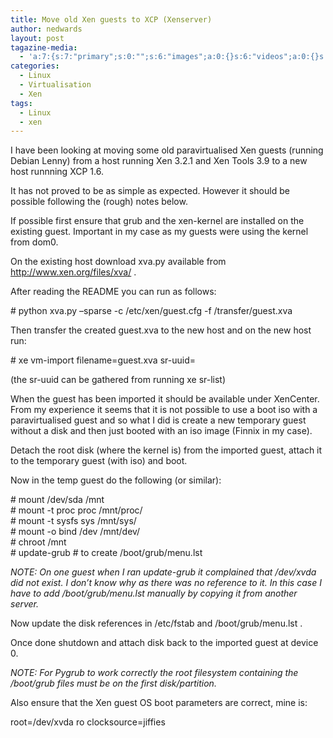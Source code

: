 ```yaml
---
title: Move old Xen guests to XCP (Xenserver)
author: nedwards
layout: post
tagazine-media:
  - 'a:7:{s:7:"primary";s:0:"";s:6:"images";a:0:{}s:6:"videos";a:0:{}s:11:"image_count";i:0;s:6:"author";s:6:"606253";s:7:"blog_id";s:6:"846587";s:9:"mod_stamp";s:19:"2013-01-04 15:09:21";}'
categories:
  - Linux
  - Virtualisation
  - Xen
tags:
  - Linux
  - xen
---
```

I have been looking at moving some old paravirtualised Xen guests (running Debian Lenny) from a host running Xen 3.2.1 and Xen Tools 3.9 to a new host runnning XCP 1.6.

It has not proved to be as simple as expected. However it should be possible following the (rough) notes below.

If possible first ensure that grub and the xen-kernel are installed on the existing guest. Important in my case as my guests were using the kernel from dom0.

On the existing host download xva.py available from http://www.xen.org/files/xva/ .

After reading the README you can run as follows:

\# python xva.py &#8211;sparse -c /etc/xen/guest.cfg -f /transfer/guest.xva

Then transfer the created guest.xva to the new host and on the new host run:

\# xe vm-import filename=guest.xva sr-uuid=

(the sr-uuid can be gathered from running xe sr-list)

When the guest has been imported it should be available under XenCenter. From my experience it seems that it is not possible to use a boot iso with a paravirtualised guest and so what I did is create a new temporary guest without a disk and then just booted with an iso image (Finnix in my case).

Detach the root disk (where the kernel is) from the imported guest, attach it to the temporary guest (with iso) and boot.

Now in the temp guest do the following (or similar):

\# mount /dev/sda /mnt  
\# mount -t proc proc /mnt/proc/  
\# mount -t sysfs sys /mnt/sys/  
\# mount -o bind /dev /mnt/dev/  
\# chroot /mnt  
\# update-grub # to create /boot/grub/menu.lst

*NOTE: On one guest when I ran update-grub it complained that /dev/xvda did not exist. I don&#8217;t know why as there was no reference to it. In this case I have to add /boot/grub/menu.lst manually by copying it from another server.*

Now update the disk references in /etc/fstab and /boot/grub/menu.lst .

Once done shutdown and attach disk back to the imported guest at device 0.

*NOTE: For Pygrub to work correctly the root filesystem containing the /boot/grub files must be on the first disk/partition.*

Also ensure that the Xen guest OS boot parameters are correct, mine is:

root=/dev/xvda ro clocksource=jiffies
